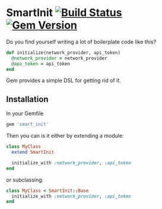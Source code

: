 # SmartInit [![Build Status](https://travis-ci.org/pawurb/smart_init.svg)](https://travis-ci.org/pawurb/smart_init) [![Gem Version](https://badge.fury.io/rb/smart_init.svg)](http://badge.fury.io/rb/smart_init)

Do you find yourself writing a lot of boilerplate code like this?

``` ruby
def initialize(network_provider, api_token)
  @network_provider = network_provider
  @api_token = api_token
end
```

Gem provides a simple DSL for getting rid of it.

## Installation

In your Gemfile

```ruby
gem 'smart_init'
```

Then you can is it either by extending a module:

```ruby
class MyClass
  extend SmartInit

  initialize_with :network_provider, :api_token
end

```

or subclassing:

```ruby
class MyClass < SmartInit::Base
  initialize_with :network_provider, :api_token
end

```


